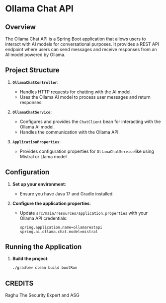 # Ollama Chat API

## Overview

The Ollama Chat API is a Spring Boot application that allows users to interact with AI models for conversational purposes. It provides a REST API endpoint where users can send messages and receive responses from an AI model powered by Ollama.

## Project Structure

1. **`OllamaChatController`**:
   - Handles HTTP requests for chatting with the AI model.
   - Uses the Ollama AI model to process user messages and return responses.

2. **`OllamaChatService`**:
   - Configures and provides the `ChatClient` bean for interacting with the Ollama AI model.
   - Handles the communication with the Ollama API.

3. **`ApplicationProperties`**:
   - Provides configuration properties for `OllamaChatService`like using Mistral or Llama model

## Configuration

1. **Set up your environment**:
   - Ensure you have Java 17 and Gradle installed.

2. **Configure the application properties**:
   - Update `src/main/resources/application.properties` with your Ollama API credentials:
     ```properties
     spring.application.name=ollamarestapi
     spring.ai.ollama.chat.model=mistral
     ```

## Running the Application

1. **Build the project**:
   ```sh
   ./gradlew clean build bootRun


## CREDITS
Raghu The Security Expert and ASG
